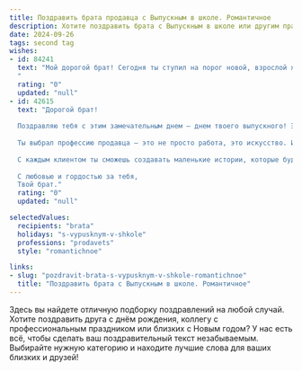 ```yaml
---
title: Поздравить брата продавца с Выпускным в школе. Романтичное
description: Хотите поздравить брата с Выпускным в школе или другим праздником? Наш ИИ создаст незабываемое поздравление, а вы обязательно выделитесь среди других.  
date: 2024-09-26
tags: second tag
wishes:
- id: 84241
  text: "Мой дорогой брат! Сегодня ты ступил на порог новой, взрослой жизни, оставив за плечами школьные годы.  Этот выпускной – это не просто конец пути, а начало прекрасного путешествия, где каждый день будет полон новых открытий и возможностей. Твой выбор профессии продавца – это выбор сердца,  способность дарить людям радость,  находить общий язык и создавать атмосферу тепла и доверия. Пусть твоя работа приносит тебе не только материальное благополучие, но и моральное удовлетворение,  пусть каждый твой покупатель уходит с улыбкой на лице,  а ты –  с чувством выполненного долга и гордости за себя.  Я люблю тебя, и желаю тебе океан счастья, любви и безграничного успеха!
  "
  rating: "0"
  updated: "null"
- id: 42615
  text: "Дорогой брат!
  
  Поздравляю тебя с этим замечательным днем — днем твоего выпускного! Этот путь, который ты проделал, полон трудностей и радостей, и вот теперь перед тобой открываются новые горизонты.
  
  Ты выбрал профессию продавца — это не просто работа, это искусство. Искусство находить общий язык с людьми, дарить им радость и вдохновение. Я уверен, что у тебя получится это на высшем уровне, ведь ты талантлив и наделён обаянием.
  
  С каждым клиентом ты сможешь создавать маленькие истории, которые будут согревать сердца. Желаю тебе не только успешной карьеры, но и ярких эмоций, искренних встреч и настоящей любви к своему делу. Пусть в жизни будет столько ярких моментов, сколько блестит звёзд на небосводе!
  
  С любовью и гордостью за тебя,
  Твой брат."
  rating: "0"
  updated: "null"

selectedValues:
  recipients: "brata"
  holidays: "s-vypusknym-v-shkole"
  professions: "prodavets"
  style: "romantichnoe"

links:
- slug: "pozdravit-brata-s-vypusknym-v-shkole-romantichnoe"
  title: "Поздравить брата с Выпускным в школе. Романтичное"
---
```


Здесь вы найдете отличную подборку поздравлений на любой случай.
Хотите поздравить друга с днём рождения, коллегу с профессиональным праздником или близких с Новым годом? У нас есть всё, чтобы сделать ваш поздравительный текст незабываемым. Выбирайте нужную категорию и находите лучшие слова для ваших близких и друзей!
